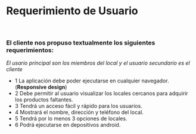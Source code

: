 # Requerimiento de Usuario 

&nbsp;
### El cliente nos propuso textualmente los siguientes requerimientos: 
*El usario principal son los miembros del local y el usuario secundario es el cliente* &nbsp;

- 1 La aplicación debe poder ejecutarse en cualquier navegador. (**Responsive design**)
- 2 Debe permitir al usuario visualizar los locales cercanos para adquirir los productos faltantes.
- 3 Tendrá un acceso fácil y rápido para los usuarios.
- 4 Mostrará el nombre, dirección y teléfono del local. 
- 5 Tendrá por lo menos 3 opciones de locales.  
- 6 Podrá ejecutarse en depositivos android. 
